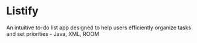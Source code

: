 # Listify
An intuitive to-do list app designed to help users efficiently organize tasks and set priorities - Java, XML, ROOM
